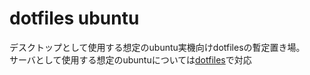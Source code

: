 # dotfiles ubuntu

デスクトップとして使用する想定のubuntu実機向けdotfilesの暫定置き場。  
サーバとして使用する想定のubuntuについては[dotfiles](https://github.com/tokane888/dotfiles)で対応
